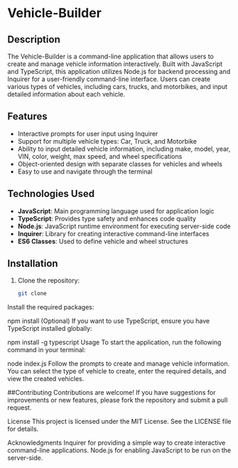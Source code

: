 # Vehicle-Builder

## Description

The Vehicle-Builder is a command-line application that allows users to create and manage vehicle information interactively. Built with JavaScript and TypeScript, this application utilizes Node.js for backend processing and Inquirer for a user-friendly command-line interface. Users can create various types of vehicles, including cars, trucks, and motorbikes, and input detailed information about each vehicle.

## Features

- Interactive prompts for user input using Inquirer
- Support for multiple vehicle types: Car, Truck, and Motorbike
- Ability to input detailed vehicle information, including make, model, year, VIN, color, weight, max speed, and wheel specifications
- Object-oriented design with separate classes for vehicles and wheels
- Easy to use and navigate through the terminal

## Technologies Used

- **JavaScript**: Main programming language used for application logic
- **TypeScript**: Provides type safety and enhances code quality
- **Node.js**: JavaScript runtime environment for executing server-side code
- **Inquirer**: Library for creating interactive command-line interfaces
- **ES6 Classes**: Used to define vehicle and wheel structures

## Installation

1. Clone the repository:
   ```bash
   git clone 
Install the required packages:

npm install
(Optional) If you want to use TypeScript, ensure you have TypeScript installed globally:

npm install -g typescript
Usage
To start the application, run the following command in your terminal:

node index.js
Follow the prompts to create and manage vehicle information. You can select the type of vehicle to create, enter the required details, and view the created vehicles.

##Contributing
Contributions are welcome! If you have suggestions for improvements or new features, please fork the repository and submit a pull request.

License
This project is licensed under the MIT License. See the LICENSE file for details.

Acknowledgments
Inquirer for providing a simple way to create interactive command-line applications.
Node.js for enabling JavaScript to be run on the server-side.
